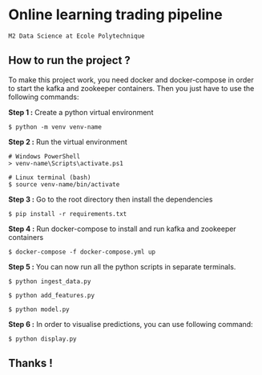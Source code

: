 # Online learning trading pipeline
```
M2 Data Science at Ecole Polytechnique
```

## How to run the project ?
To make this project work, you need docker and docker-compose in order to start the kafka and zookeeper containers.
Then you just have to use the following commands:

**Step 1 :** Create a python virtual environment
```commandline
$ python -m venv venv-name
```

**Step 2 :** Run the virtual environment

````commandline
# Windows PowerShell
> venv-name\Scripts\activate.ps1

# Linux terminal (bash)
$ source venv-name/bin/activate
````

**Step 3 :** Go to the root directory then install the dependencies
```commandline
$ pip install -r requirements.txt
```


**Step 4 :** Run docker-compose to install and run kafka and zookeeper containers
```commandline
$ docker-compose -f docker-compose.yml up
```

**Step 5 :** You can now run all the python scripts in separate terminals.
```commandline
$ python ingest_data.py
```
```commandline
$ python add_features.py
```
```commandline
$ python model.py
```
**Step 6 :** In order to visualise predictions, you can use following command:
```commandline
$ python display.py
```
## Thanks !
